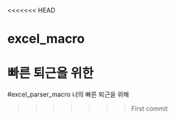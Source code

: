 <<<<<<< HEAD
# excel_macro
빠른 퇴근을 위한 
=======
#excel_parser_macro
너의 빠른 퇴근을 위해
>>>>>>> First commit
